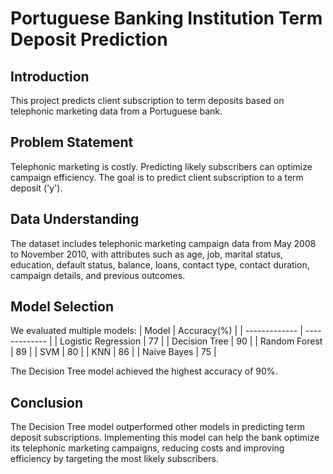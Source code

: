 # Portuguese Banking Institution Term Deposit Prediction

## Introduction
This project predicts client subscription to term deposits based on telephonic marketing data from a Portuguese bank.

## Problem Statement
Telephonic marketing is costly. Predicting likely subscribers can optimize campaign efficiency. The goal is to predict client subscription to a term deposit ('y').

## Data Understanding
The dataset includes telephonic marketing campaign data from May 2008 to November 2010, with attributes such as age, job, marital status, education, default status, balance, loans, contact type, contact duration, campaign details, and previous outcomes.

## Model Selection
We evaluated multiple models:
| Model  | Accuracy(%) |
| ------------- | ------------- |
| Logistic Regression  | 77  |
| Decision Tree  | 90  |
|  Random Forest  | 89   |
|  SVM  | 80   |
|  KNN  |  86  |
|  Naive Bayes  | 75   |

The Decision Tree model achieved the highest accuracy of 90%.

## Conclusion
The Decision Tree model outperformed other models in predicting term deposit subscriptions. Implementing this model can help the bank optimize its telephonic marketing campaigns, reducing costs and improving efficiency by targeting the most likely subscribers.
